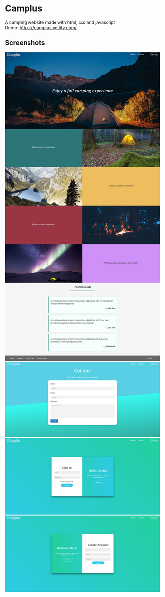 # Camplus
 A camping website made with html, css and javascript  
 Demo: https://camplus.netlify.com/  

## Screenshots  
![Home](https://github.com/Hichem-Chabou/camplus/blob/master/assets/img/Camplus-full.jpg)  
![Contact](https://github.com/Hichem-Chabou/camplus/blob/master/assets/img/Camplus-contact.png)  
![SignIn](https://github.com/Hichem-Chabou/camplus/blob/master/assets/img/Camplus-signin.png)  
![SignUp](https://github.com/Hichem-Chabou/camplus/blob/master/assets/img/Camplus-signup.png)  
